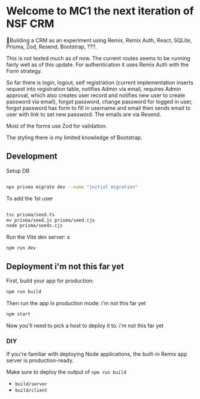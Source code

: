 # Welcome to MC1 the next iteration of NSF CRM

📖Building a CRM as an experiment using Remix, Remix Auth, React, SQLite,
Prisma, Zod, Resend, Bootstrap, ???.

This is not tested much as of now.  The current routes seems to be running fairly well as of this update.  For authentication it uses Remix Auth with the Form strategy.  

So far there is login, logout, self registration (current implementation inserts request into registration table, notifies Admin via email, requires Admin approval, which also creates user record and notifies new user to create password via email), forgot password, change password for logged in user, forgot password has form to fill in username and email then sends email to user with link to set new password.  The emails are via Resend. 

Most of the forms use Zod for validation.

The styling there is my limited knowledge of Bootstrap.

## Development

Setup DB
```sh

npx prisma migrate dev --name "initial migration"
```

To add the 1st user

```sh

tsc prisma/seed.ts
mv prisma/seed.js prisma/seed.cjs
node prisma/seeds.cjs

```

Run the Vite dev server:
s
```shellscript
npm run dev
```

## Deployment   i'm not this far yet

First, build your app for production:

```sh
npm run build
```


Then run the app in production mode:    i'm not this far yet

```sh
npm start
```

Now you'll need to pick a host to deploy it to.     i'm not this far yet

### DIY

If you're familiar with deploying Node applications, the built-in Remix app server is production-ready.

Make sure to deploy the output of `npm run build`

- `build/server`
- `build/client`
